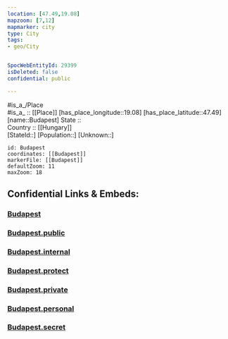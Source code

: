 ```yaml
---
location: [47.49,19.08] 
mapzoom: [7,12] 
mapmarker: city 
type: City
tags:
- geo/City


SpocWebEntityId: 29399
isDeleted: false
confidential: public

---
```

#is_a_/Place  
#is_a_ :: [[Place]] 
[has_place_longitude::19.08] 
[has_place_latitude::47.49] 
[name::Budapest] 
State ::  
Country :: [[Hungary]]  
[StateId::] 
[Population::] 
[Unknown::] 


```leaflet
id: Budapest
coordinates: [[Budapest]] 
markerFile: [[Budapest]] 
defaultZoom: 11 
maxZoom: 18
```


## Confidential Links & Embeds: 

### [Budapest](/_Standards/Earth/Continent/Europe/Europe~East/Hungary/Counties~Hungary/Budapest/City/Budapest.md) 

### [Budapest.public](/_public/Earth/Continent/Europe/Europe~East/Hungary/Counties~Hungary/Budapest/City/Budapest.public.md) 

### [Budapest.internal](/_internal/Earth/Continent/Europe/Europe~East/Hungary/Counties~Hungary/Budapest/City/Budapest.internal.md) 

### [Budapest.protect](/_protect/Earth/Continent/Europe/Europe~East/Hungary/Counties~Hungary/Budapest/City/Budapest.protect.md) 

### [Budapest.private](/_private/Earth/Continent/Europe/Europe~East/Hungary/Counties~Hungary/Budapest/City/Budapest.private.md) 

### [Budapest.personal](/_personal/Earth/Continent/Europe/Europe~East/Hungary/Counties~Hungary/Budapest/City/Budapest.personal.md) 

### [Budapest.secret](/_secret/Earth/Continent/Europe/Europe~East/Hungary/Counties~Hungary/Budapest/City/Budapest.secret.md)

